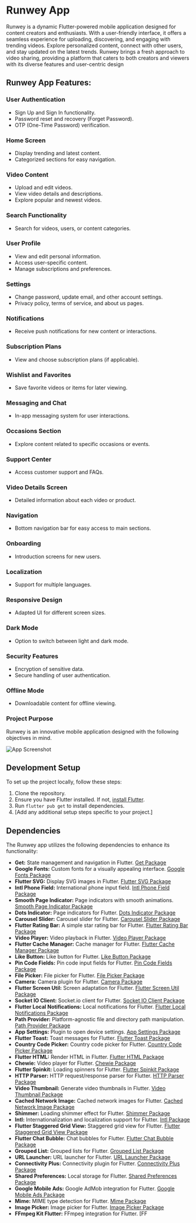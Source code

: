 # Runwey App

Runwey is a dynamic Flutter-powered mobile application designed for content creators and enthusiasts. With a user-friendly interface, it offers a seamless experience for uploading, discovering, and engaging with trending videos. Explore personalized content, connect with other users, and stay updated on the latest trends. Runwey brings a fresh approach to video sharing, providing a platform that caters to both creators and viewers with its diverse features and user-centric design



## Runwey App Features:

### User Authentication
- Sign Up and Sign In functionality.
- Password reset and recovery (Forget Password).
- OTP (One-Time Password) verification.

### Home Screen
- Display trending and latest content.
- Categorized sections for easy navigation.

### Video Content
- Upload and edit videos.
- View video details and descriptions.
- Explore popular and newest videos.

### Search Functionality
- Search for videos, users, or content categories.

### User Profile
- View and edit personal information.
- Access user-specific content.
- Manage subscriptions and preferences.

### Settings
- Change password, update email, and other account settings.
- Privacy policy, terms of service, and about us pages.

### Notifications
- Receive push notifications for new content or interactions.

### Subscription Plans
- View and choose subscription plans (if applicable).

### Wishlist and Favorites
- Save favorite videos or items for later viewing.

### Messaging and Chat
- In-app messaging system for user interactions.

### Occasions Section
- Explore content related to specific occasions or events.

### Support Center
- Access customer support and FAQs.

### Video Details Screen
- Detailed information about each video or product.

### Navigation
- Bottom navigation bar for easy access to main sections.

### Onboarding
- Introduction screens for new users.

### Localization
- Support for multiple languages.

### Responsive Design
- Adapted UI for different screen sizes.

### Dark Mode
- Option to switch between light and dark mode.

### Security Features
- Encryption of sensitive data.
- Secure handling of user authentication.

### Offline Mode
- Downloadable content for offline viewing.


### Project Purpose

Runwey is an innovative mobile application designed with the following objectives in mind.


![App Screenshot](https://i.ibb.co/QkBw8Hd/Screenshot-1ww.png)

## Development Setup

To set up the project locally, follow these steps:

1. Clone the repository.
2. Ensure you have Flutter installed. If not, [install Flutter](https://flutter.dev/docs/get-started/install).
3. Run `flutter pub get` to install dependencies.
4. [Add any additional setup steps specific to your project.]



## Dependencies

The Runwey app utilizes the following dependencies to enhance its functionality:

- **Get:** State management and navigation in Flutter. [Get Package](https://pub.dev/packages/get)
- **Google Fonts:** Custom fonts for a visually appealing interface. [Google Fonts Package](https://pub.dev/packages/google_fonts)
- **Flutter SVG:** Display SVG images in Flutter. [Flutter SVG Package](https://pub.dev/packages/flutter_svg)
- **Intl Phone Field:** International phone input field. [Intl Phone Field Package](https://pub.dev/packages/intl_phone_field)
- **Smooth Page Indicator:** Page indicators with smooth animations. [Smooth Page Indicator Package](https://pub.dev/packages/smooth_page_indicator)
- **Dots Indicator:** Page indicators for Flutter. [Dots Indicator Package](https://pub.dev/packages/dots_indicator)
- **Carousel Slider:** Carousel slider for Flutter. [Carousel Slider Package](https://pub.dev/packages/carousel_slider)
- **Flutter Rating Bar:** A simple star rating bar for Flutter. [Flutter Rating Bar Package](https://pub.dev/packages/flutter_rating_bar)
- **Video Player:** Video playback in Flutter. [Video Player Package](https://pub.dev/packages/video_player)
- **Flutter Cache Manager:** Cache manager for Flutter. [Flutter Cache Manager Package](https://pub.dev/packages/flutter_cache_manager)
- **Like Button:** Like button for Flutter. [Like Button Package](https://pub.dev/packages/like_button)
- **Pin Code Fields:** Pin code input fields for Flutter. [Pin Code Fields Package](https://pub.dev/packages/pin_code_fields)
- **File Picker:** File picker for Flutter. [File Picker Package](https://pub.dev/packages/file_picker)
- **Camera:** Camera plugin for Flutter. [Camera Package](https://pub.dev/packages/camera)
- **Flutter Screen Util:** Screen adaptation for Flutter. [Flutter Screen Util Package](https://pub.dev/packages/flutter_screenutil)
- **Socket IO Client:** Socket.io client for Flutter. [Socket IO Client Package](https://pub.dev/packages/socket_io_client)
- **Flutter Local Notifications:** Local notifications for Flutter. [Flutter Local Notifications Package](https://pub.dev/packages/flutter_local_notifications)
- **Path Provider:** Platform-agnostic file and directory path manipulation. [Path Provider Package](https://pub.dev/packages/path_provider)
- **App Settings:** Plugin to open device settings. [App Settings Package](https://pub.dev/packages/app_settings)
- **Flutter Toast:** Toast messages for Flutter. [Flutter Toast Package](https://pub.dev/packages/fluttertoast)
- **Country Code Picker:** Country code picker for Flutter. [Country Code Picker Package](https://pub.dev/packages/country_code_picker)
- **Flutter HTML:** Render HTML in Flutter. [Flutter HTML Package](https://pub.dev/packages/flutter_html)
- **Chewie:** Video player for Flutter. [Chewie Package](https://pub.dev/packages/chewie)
- **Flutter Spinkit:** Loading spinners for Flutter. [Flutter Spinkit Package](https://pub.dev/packages/flutter_spinkit)
- **HTTP Parser:** HTTP request/response parser for Flutter. [HTTP Parser Package](https://pub.dev/packages/http_parser)
- **Video Thumbnail:** Generate video thumbnails in Flutter. [Video Thumbnail Package](https://pub.dev/packages/video_thumbnail)
- **Cached Network Image:** Cached network images for Flutter. [Cached Network Image Package](https://pub.dev/packages/cached_network_image)
- **Shimmer:** Loading shimmer effect for Flutter. [Shimmer Package](https://pub.dev/packages/shimmer)
- **Intl:** Internationalization and localization support for Flutter. [Intl Package](https://pub.dev/packages/intl)
- **Flutter Staggered Grid View:** Staggered grid view for Flutter. [Flutter Staggered Grid View Package](https://pub.dev/packages/flutter_staggered_grid_view)
- **Flutter Chat Bubble:** Chat bubbles for Flutter. [Flutter Chat Bubble Package](https://pub.dev/packages/flutter_chat_bubble)
- **Grouped List:** Grouped lists for Flutter. [Grouped List Package](https://pub.dev/packages/grouped_list)
- **URL Launcher:** URL launcher for Flutter. [URL Launcher Package](https://pub.dev/packages/url_launcher)
- **Connectivity Plus:** Connectivity plugin for Flutter. [Connectivity Plus Package](https://pub.dev/packages/connectivity_plus)
- **Shared Preferences:** Local storage for Flutter. [Shared Preferences Package](https://pub.dev/packages/shared_preferences)
- **Google Mobile Ads:** Google AdMob integration for Flutter. [Google Mobile Ads Package](https://pub.dev/packages/google_mobile_ads)
- **Mime:** MIME type detection for Flutter. [Mime Package](https://pub.dev/packages/mime)
- **Image Picker:** Image picker for Flutter. [Image Picker Package](https://pub.dev/packages/image_picker)
- **FFmpeg Kit Flutter:** FFmpeg integration for Flutter. [FF
